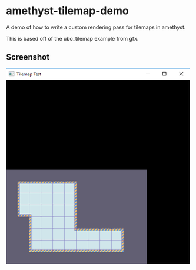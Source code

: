 # amethyst-tilemap-demo
A demo of how to write a custom rendering pass for tilemaps in amethyst.

This is based off of the ubo_tilemap example from gfx.

## Screenshot

![Amethyst TileMap Example](screenshot.png)